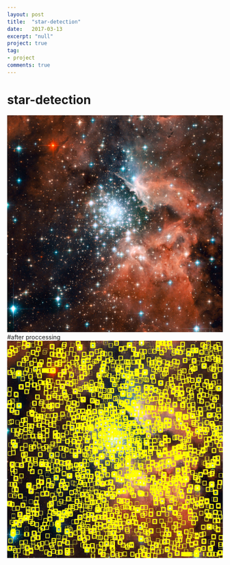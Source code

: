```yaml
---
layout: post
title:  "star-detection"
date:   2017-03-13
excerpt: "null"
project: true
tag:
- project
comments: true
---
```

# star-detection
![](https://github.com/Aniket965/star-detection/blob/master/star_hubble.jpg)
#after proccessing
![](https://github.com/Aniket965/star-detection/blob/master/detected.jpg)
